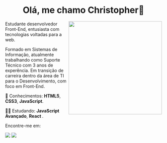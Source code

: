<h1 align="center"> Olá, me chamo Christopher👋</h1>

<img src="https://media.giphy.com/media/JSXlcb2U0czPcBHL2k/giphy.gif" align="right" min-width="500px" max-width="550px" width="300px">

<p align="left"> 
    Estudante desenvolvedor Front-End, entusiasta com tecnologias voltadas para a web.
    </p>
<p align="left">
    Formado em Sistemas de Informação, atualmente trabalhando como Suporte Técnico com 3 anos de experência. Em transição de carreira dentro da área de TI para o Desenvolvimento, com foco em Front-End.
    
<p align="left">
  🚀 Conhecimentos: <strong>HTML5</strong>, <strong>CSS3</strong>, <strong>JavaScript</strong>.
  
<p align="left">
  👨‍💻 Estudando: <strong>JavaScript Avançado</strong>, <strong> React </strong>.
 
  
  <div>
  <p> Encontre-me em: </p>
  <a href="mailto:christopherfsilva25@gmail.com" target="_blank"><img src="https://img.shields.io/badge/Gmail-D14836?style=for-the-badge&logo=gmail&logoColor=white"></a>
  <a href="https://www.linkedin.com/in/christophersilva1/" target="_blank"><img src="https://img.shields.io/badge/LinkedIn-0077B5?style=for-the-badge&logo=linkedin&logoColor=white"></a>
   </div>
   
  
   
    
